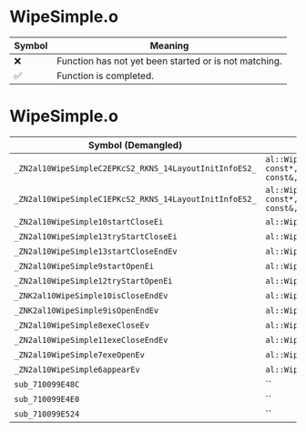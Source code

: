 # WipeSimple.o
| Symbol | Meaning 
| ------------- | ------------- 
| :x: | Function has not yet been started or is not matching. 
| :white_check_mark: | Function is completed. 


# WipeSimple.o
| Symbol (Demangled) | Symbol (Mangled) | Decompiled? |
| ------------- |  ------------- | ------------- |
| `_ZN2al10WipeSimpleC2EPKcS2_RKNS_14LayoutInitInfoES2_` | `al::WipeSimple::WipeSimple(char const*,char const*,al::LayoutInitInfo const&,char const*)` | :white_check_mark: |
| `_ZN2al10WipeSimpleC1EPKcS2_RKNS_14LayoutInitInfoES2_` | `al::WipeSimple::WipeSimple(char const*,char const*,al::LayoutInitInfo const&,char const*)` | :white_check_mark: |
| `_ZN2al10WipeSimple10startCloseEi` | `al::WipeSimple::startClose(int)` | :white_check_mark: |
| `_ZN2al10WipeSimple13tryStartCloseEi` | `al::WipeSimple::tryStartClose(int)` | :white_check_mark: |
| `_ZN2al10WipeSimple13startCloseEndEv` | `al::WipeSimple::startCloseEnd(void)` | :white_check_mark: |
| `_ZN2al10WipeSimple9startOpenEi` | `al::WipeSimple::startOpen(int)` | :white_check_mark: |
| `_ZN2al10WipeSimple12tryStartOpenEi` | `al::WipeSimple::tryStartOpen(int)` | :white_check_mark: |
| `_ZNK2al10WipeSimple10isCloseEndEv` | `al::WipeSimple::isCloseEnd(void)const` | :white_check_mark: |
| `_ZNK2al10WipeSimple9isOpenEndEv` | `al::WipeSimple::isOpenEnd(void)const` | :white_check_mark: |
| `_ZN2al10WipeSimple8exeCloseEv` | `al::WipeSimple::exeClose(void)` | :white_check_mark: |
| `_ZN2al10WipeSimple11exeCloseEndEv` | `al::WipeSimple::exeCloseEnd(void)` | :white_check_mark: |
| `_ZN2al10WipeSimple7exeOpenEv` | `al::WipeSimple::exeOpen(void)` | :white_check_mark: |
| `_ZN2al10WipeSimple6appearEv` | `al::WipeSimple::appear(void)` | :white_check_mark: |
| `sub_710099E48C` | `` | :white_check_mark: |
| `sub_710099E4E0` | `` | :white_check_mark: |
| `sub_710099E524` | `` | :white_check_mark: |

